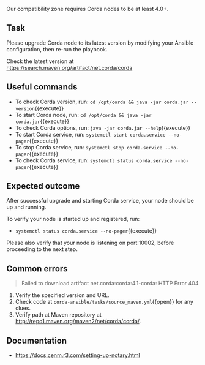 Our compatibility zone requires Corda nodes to be at least 4.0+.

## Task

Please upgrade Corda node to its latest version by modifying your Ansible configuration, then re-run the playbook.

Check the latest version at <https://search.maven.org/artifact/net.corda/corda>

## Useful commands

- To check Corda version, run: `cd /opt/corda && java -jar corda.jar --version`{{execute}}
- To start Corda node, run: `cd /opt/corda && java -jar corda.jar`{{execute}}
- To check Corda options, run: `java -jar corda.jar --help`{{execute}}
- To start Corda service, run: `systemctl start corda.service --no-pager`{{execute}}
- To stop Corda service, run: `systemctl stop corda.service --no-pager`{{execute}}
- To check Corda service, run: `systemctl status corda.service --no-pager`{{execute}}

## Expected outcome

After successful upgrade and starting Corda service, your node should be up and running.

To verify your node is started up and registered, run:

- `systemctl status corda.service --no-pager`{{execute}}

Please also verify that your node is listening on port 10002, before proceeding to the next step.

## Common errors

> Failed to download artifact net.corda:corda:4.1-corda: HTTP Error 404

1. Verify the specified version and URL.
2. Check code at `corda-ansible/tasks/source_maven.yml`{{open}} for any clues.
3. Verify path at Maven repository at <http://repo1.maven.org/maven2/net/corda/corda/>.

## Documentation

- <https://docs.cenm.r3.com/setting-up-notary.html>
